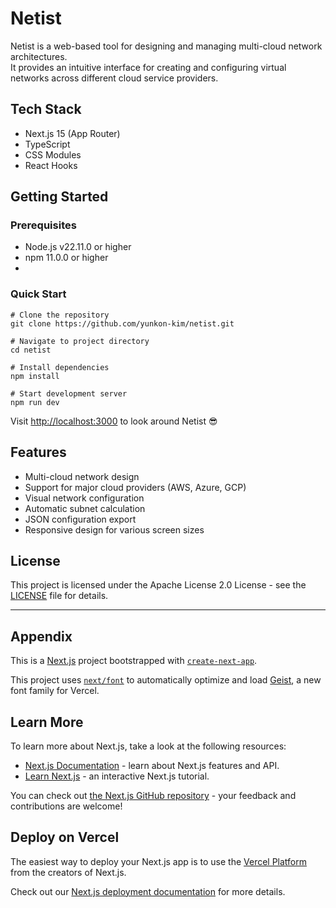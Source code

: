 # Netist

Netist is a web-based tool for designing and managing multi-cloud network architectures.  
It provides an intuitive interface for creating and configuring virtual networks across different cloud service providers.

## Tech Stack

- Next.js 15 (App Router)
- TypeScript
- CSS Modules
- React Hooks

## Getting Started

### Prerequisites

- Node.js v22.11.0 or higher
- npm 11.0.0 or higher
-

### Quick Start

```shell
# Clone the repository
git clone https://github.com/yunkon-kim/netist.git

# Navigate to project directory
cd netist

# Install dependencies
npm install

# Start development server
npm run dev
```

Visit [http://localhost:3000](http://localhost:3000) to look around Netist 😎

## Features

- Multi-cloud network design
- Support for major cloud providers (AWS, Azure, GCP)
- Visual network configuration
- Automatic subnet calculation
- JSON configuration export
- Responsive design for various screen sizes

## License

This project is licensed under the Apache License 2.0 License - see the [LICENSE](LICENSE) file for details.

---

## Appendix

This is a [Next.js](https://nextjs.org) project bootstrapped with [`create-next-app`](https://nextjs.org/docs/app/api-reference/cli/create-next-app).

This project uses [`next/font`](https://nextjs.org/docs/app/building-your-application/optimizing/fonts) to automatically optimize and load [Geist](https://vercel.com/font), a new font family for Vercel.

## Learn More

To learn more about Next.js, take a look at the following resources:

- [Next.js Documentation](https://nextjs.org/docs) - learn about Next.js features and API.
- [Learn Next.js](https://nextjs.org/learn) - an interactive Next.js tutorial.

You can check out [the Next.js GitHub repository](https://github.com/vercel/next.js) - your feedback and contributions are welcome!

## Deploy on Vercel

The easiest way to deploy your Next.js app is to use the [Vercel Platform](https://vercel.com/new?utm_medium=default-template&filter=next.js&utm_source=create-next-app&utm_campaign=create-next-app-readme) from the creators of Next.js.

Check out our [Next.js deployment documentation](https://nextjs.org/docs/app/building-your-application/deploying) for more details.
